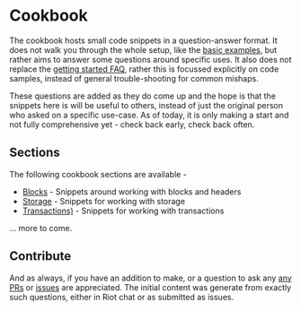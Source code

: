 # Cookbook

The cookbook hosts small code snippets in a question-answer format. It does not walk you through the whole setup, like the [basic examples](../examples/), but rather aims to answer some questions around specific uses. It also does not replace the [getting started FAQ](../start/FAQ.md), rather this is focussed explicitly on code samples, instead of general trouble-shooting for common mishaps.

These questions are added as they do come up and the hope is that the snippets here is will be useful to others, instead of just the original person who asked on a specific use-case. As of today, it is only making a start and not fully comprehensive yet - check back early, check back often.

## Sections

The following cookbook sections are available -

- [Blocks](blocks.md) - Snippets around working with blocks and headers
- [Storage](storage.md) - Snippets for working with storage
- [Transactions)](tx.md) - Snippets for working with transactions

... more to come.

## Contribute

And as always, if you have an addition to make, or a question to ask any [any PRs](https://github.com/polkadot-js/api/tree/master/docs) or [issues](https://github.com/polkadot-js/api/issues) are appreciated. The initial content was generate from exactly such questions, either in Riot chat or as submitted as issues.
